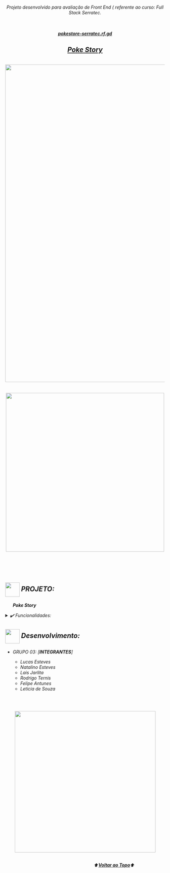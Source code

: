 <div align="center">
<i><h6>Projeto desenvolvido para avaliação de Front End ( referente ao curso: Full Stack Serratec.<br></br>
<h4>  <a href="https://lucasesteves2.github.io/Pokemon-E-commerce-SERRATEC-/Index/index.html"> pokestore-serratec.rf.gd </a></h4>
</div>
<a name="back-to-top">

  
 <p>
    <h2 align="center">
      <a href="https://lucasesteves2.github.io/Pokemon-E-commerce-SERRATEC-/Index/index.html">  Poke Story </a>
  </h2>
  </p> 
  </br>
  <div align="center">
  <img width="1000px" src="https://github.com/LucasEsteves2/Pokemon-E-commerce-SERRATEC-/blob/main/src/pokezn.gif">
</div>
<br>
  
<br>
<div align="center">
  <img width="500px" src="https://i.imgur.com/H5Pd8Ah.png">
  <br>  </br>
   <br>  </br>
</div>
<br>

## <img height="45px" align="center" src="https://github.com/luqui2/Sistema-para-Viagens-/blob/main/src/imagens/foguete.gif">   PROJETO:
&nbsp;&nbsp;&nbsp;&nbsp;&nbsp;&nbsp;**Poke Story**  

<details>
  <summary>✔️ Funcionalidades:</summary>
      <p align="justify">
      - Carrinho de compras<br>
      - Calculo de Frete  <br>
      - Calculo de descontos<br>
      </p>
  </details>

##     
  
 
## <img height="45px" align="center" src="https://github.com/luqui2/Sistema-para-Viagens-/blob/main/src/imagens/set.gif">   Desenvolvimento:
- GRUPO 03: [**INTEGRANTES**] 
  <br>

  - Lucas Esteves
  - Natalino Esteves
  - Lais Jarlita
  - Rodrigo Ternis
  - Felipe Antunes
  - Leticia de Souza
 <br>
<div align="center">      
 
  
 
 </div>
<br> 
</p>

<div align="center"> 
<img height="445px" align="center" src=""> 
</div>
<br>


&emsp;&emsp;&emsp;&emsp;&emsp;&emsp;&emsp;&emsp;&emsp;&emsp;&emsp;&emsp;&emsp;&emsp;&emsp;&emsp;&emsp;&emsp;&emsp;&emsp;⬆️[**Voltar ao Topo**](#back-to-top)⬆️



